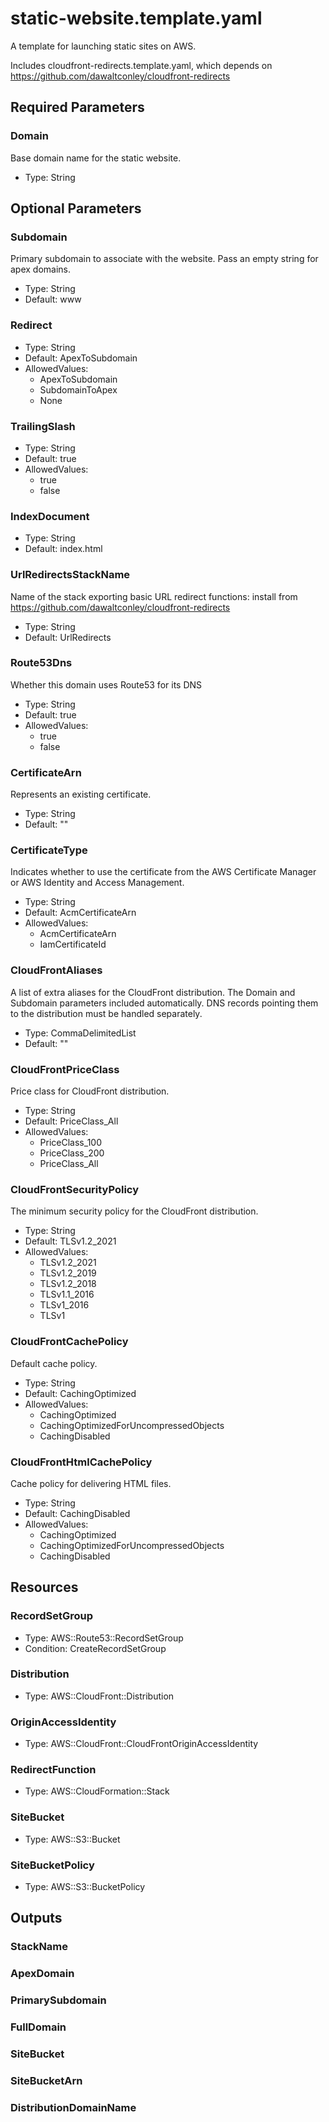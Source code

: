 # static-website.template.yaml

A template for launching static sites on AWS.

Includes cloudfront-redirects.template.yaml, which depends on https://github.com/dawaltconley/cloudfront-redirects

## Required Parameters

### Domain

Base domain name for the static website.

- Type: String

## Optional Parameters

### Subdomain

Primary subdomain to associate with the website. Pass an empty string for apex domains.

- Type: String
- Default: www

### Redirect

- Type: String
- Default: ApexToSubdomain
- AllowedValues:
  - ApexToSubdomain
  - SubdomainToApex
  - None

### TrailingSlash

- Type: String
- Default: true
- AllowedValues:
  - true
  - false

### IndexDocument

- Type: String
- Default: index.html

### UrlRedirectsStackName

Name of the stack exporting basic URL redirect functions: install from https://github.com/dawaltconley/cloudfront-redirects

- Type: String
- Default: UrlRedirects

### Route53Dns

Whether this domain uses Route53 for its DNS

- Type: String
- Default: true
- AllowedValues:
  - true
  - false

### CertificateArn

Represents an existing certificate.

- Type: String
- Default: ""

### CertificateType

Indicates whether to use the certificate from the AWS Certificate Manager or AWS Identity and Access Management.

- Type: String
- Default: AcmCertificateArn
- AllowedValues:
  - AcmCertificateArn
  - IamCertificateId

### CloudFrontAliases

A list of extra aliases for the CloudFront distribution. The Domain and Subdomain parameters included automatically. DNS records pointing them to the distribution must be handled separately.

- Type: CommaDelimitedList
- Default: ""

### CloudFrontPriceClass

Price class for CloudFront distribution.

- Type: String
- Default: PriceClass_All
- AllowedValues:
  - PriceClass_100
  - PriceClass_200
  - PriceClass_All

### CloudFrontSecurityPolicy

The minimum security policy for the CloudFront distribution.

- Type: String
- Default: TLSv1.2_2021
- AllowedValues:
  - TLSv1.2_2021
  - TLSv1.2_2019
  - TLSv1.2_2018
  - TLSv1.1_2016
  - TLSv1_2016
  - TLSv1

### CloudFrontCachePolicy

Default cache policy.

- Type: String
- Default: CachingOptimized
- AllowedValues:
  - CachingOptimized
  - CachingOptimizedForUncompressedObjects
  - CachingDisabled

### CloudFrontHtmlCachePolicy

Cache policy for delivering HTML files.

- Type: String
- Default: CachingDisabled
- AllowedValues:
  - CachingOptimized
  - CachingOptimizedForUncompressedObjects
  - CachingDisabled

## Resources

### RecordSetGroup

- Type: AWS::Route53::RecordSetGroup
- Condition: CreateRecordSetGroup

### Distribution

- Type: AWS::CloudFront::Distribution

### OriginAccessIdentity

- Type: AWS::CloudFront::CloudFrontOriginAccessIdentity

### RedirectFunction

- Type: AWS::CloudFormation::Stack

### SiteBucket

- Type: AWS::S3::Bucket

### SiteBucketPolicy

- Type: AWS::S3::BucketPolicy

## Outputs

### StackName

### ApexDomain

### PrimarySubdomain

### FullDomain

### SiteBucket

### SiteBucketArn

### DistributionDomainName